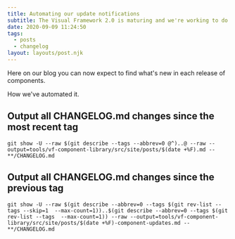```yaml
---
title: Automating our update notifications
subtitle: The Visual Framework 2.0 is maturing and we're working to do a better job communicating release notes.
date: 2020-09-09 11:24:50
tags:
  - posts
  - changelog
layout: layouts/post.njk
---
```


Here on our blog you can now expect to find what's new in each release of components.

How we've automated it.

## Output all CHANGELOG.md changes since the most recent tag

`git show -U --raw $(git describe --tags --abbrev=0 @^)..@ --raw --output=tools/vf-component-library/src/site/posts/$(date +%F).md -- **/CHANGELOG.md`

## Output all CHANGELOG.md changes since the previous tag

`git show -U --raw $(git describe --abbrev=0 --tags $(git rev-list --tags --skip=1  --max-count=1))..$(git describe --abbrev=0 --tags $(git rev-list --tags  --max-count=1)) --raw --output=tools/vf-component-library/src/site/posts/$(date +%F)-component-updates.md -- **/CHANGELOG.md`


